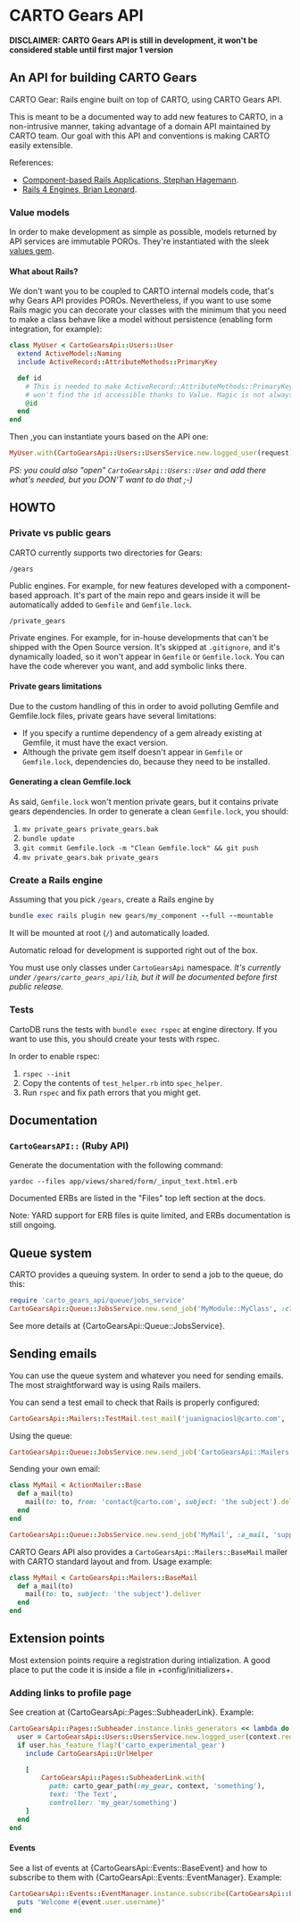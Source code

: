 CARTO Gears API
===============

**DISCLAIMER: CARTO Gears API is still in development, it won't be considered stable until first major 1 version**

## An API for building CARTO Gears

CARTO Gear: Rails engine built on top of CARTO, using CARTO Gears API.

This is meant to be a documented way to add new features to CARTO, in a non-intrusive manner,
taking advantage of a domain API maintained by CARTO team. Our goal with this API and conventions is making
CARTO easily extensible.

References:

- [Component-based Rails Applications, Stephan Hagemann](https://leanpub.com/cbra).
- [Rails 4 Engines, Brian Leonard](http://tech.taskrabbit.com/blog/2014/02/11/rails-4-engines/).

### Value models

In order to make development as simple as possible, models returned by API services are immutable POROs.
They're instantiated with the sleek [values gem](https://github.com/tcrayford/Values).

#### What about Rails?

We don't want you to be coupled to CARTO internal models code, that's why Gears API provides POROs.
Nevertheless, if you want to use some Rails magic you can decorate your classes with the minimum that you
need to make a class behave like a model without persistence (enabling form integration, for example):

```ruby
class MyUser < CartoGearsApi::Users::User
  extend ActiveModel::Naming
  include ActiveRecord::AttributeMethods::PrimaryKey

  def id
    # This is needed to make ActiveRecord::AttributeMethods::PrimaryKey work. Otherwise it
    # won't find the id accessible thanks to Value. Magic is not always compatible.
    @id
  end
end
```

Then ,you can instantiate yours based on the API one:

```ruby
MyUser.with(CartoGearsApi::Users::UsersService.new.logged_user(request).to_h)
```

_PS: you could also "open" `CartoGearsApi::Users::User` and add there what's needed, but you DON'T want to do that ;-)_

## HOWTO

### Private vs public gears

CARTO currently supports two directories for Gears:

`/gears`

Public engines. For example, for new features developed with a component-based approach.
It's part of the main repo and gears inside it will be automatically added to `Gemfile` and `Gemfile.lock`.

`/private_gears`

Private engines. For example, for in-house developments that can't be shipped with the Open Source version.
It's skipped at `.gitignore`, and it's dynamically loaded, so it won't appear in `Gemfile` or `Gemfile.lock`.
You can have the code wherever you want, and add symbolic links there.

#### Private gears limitations

Due to the custom handling of this in order to avoid polluting Gemfile and Gemfile.lock files, private gears
have several limitations:

- If you specify a runtime dependency of a gem already existing at Gemfile, it must have the exact version.
- Although the private gem itself doesn't appear in `Gemfile` or `Gemfile.lock`, dependencies do, because they need to
be installed.

#### Generating a clean Gemfile.lock

As said, `Gemfile.lock` won't mention private gears, but it contains private gears dependencies.
In order to generate a clean `Gemfile.lock`, you should:

1. `mv private_gears private_gears.bak`
2. `bundle update`
3. `git commit Gemfile.lock -m "Clean Gemfile.lock" && git push`
4. `mv private_gears.bak private_gears`

### Create a Rails engine

Assuming that you pick `/gears`, create a Rails engine by

```ruby
bundle exec rails plugin new gears/my_component --full --mountable
```

It will be mounted at root (`/`) and automatically loaded.

Automatic reload for development is supported right out of the box.

You must use only classes under `CartoGearsApi` namespace. _It's currently under `/gears/carto_gears_api/lib`,
but it will be documented before first public release._

### Tests

CartoDB runs the tests with `bundle exec rspec` at engine directory. If you want to use this, you should create
your tests with rspec.

In order to enable rspec:

1. `rspec --init`
2. Copy the contents of `test_helper.rb` into `spec_helper`.
3. Run `rspec` and fix path errors that you might get.

## Documentation

### `CartoGearsAPI::` (Ruby API)
Generate the documentation with the following command:

`yardoc --files app/views/shared/form/_input_text.html.erb`

Documented ERBs are listed in the "Files" top left section at the docs.

Note: YARD support for ERB files is quite limited, and ERBs documentation is still ongoing.

## Queue system

CARTO provides a queuing system. In order to send a job to the queue, do this:

```ruby
require 'carto_gears_api/queue/jobs_service'
CartoGearsApi::Queue::JobsService.new.send_job('MyModule::MyClass', :class_method, 'param1', 2)
```

See more details at {CartoGearsApi::Queue::JobsService}.

## Sending emails

You can use the queue system and whatever you need for sending emails. The most straightforward way is using
Rails mailers.

You can send a test email to check that Rails is properly configured:

```ruby
CartoGearsApi::Mailers::TestMail.test_mail('juanignaciosl@carto.com', 'juanignaciosl@carto.com', 'show!')
```

Using the queue:

```ruby
CartoGearsApi::Queue::JobsService.new.send_job('CartoGearsApi::Mailers::TestMail', :test_mail, from, to, subject)
```

Sending your own email:


```ruby
class MyMail < ActionMailer::Base
  def a_mail(to)
    mail(to: to, from: 'contact@carto.com', subject: 'the subject').deliver
  end
end

CartoGearsApi::Queue::JobsService.new.send_job('MyMail', :a_mail, 'support@carto.com')
```

CARTO Gears API also provides a `CartoGearsApi::Mailers::BaseMail` mailer with CARTO standard layout and from.
Usage example:

```ruby
class MyMail < CartoGearsApi::Mailers::BaseMail
  def a_mail(to)
    mail(to: to, subject: 'the subject').deliver
  end
end
```

## Extension points

Most extension points require a registration during intialization. A good
place to put the code it is inside a file in +config/initializers+.

### Adding links to profile page

See creation at {CartoGearsApi::Pages::SubheaderLink}.
Example:

```ruby
CartoGearsApi::Pages::Subheader.instance.links_generators << lambda do |context|
  user = CartoGearsApi::Users::UsersService.new.logged_user(context.request)
  if user.has_feature_flag?('carto_experimental_gear')
    include CartoGearsApi::UrlHelper

    [
        CartoGearsApi::Pages::SubheaderLink.with(
          path: carto_gear_path(:my_gear, context, 'something'),
          text: 'The Text',
          controller: 'my_gear/something')
    ]
  end
end
```

#### Events

See a list of events at {CartoGearsApi::Events::BaseEvent} and how to subscribe to them with
{CartoGearsApi::Events::EventManager}.
Example:

```ruby
CartoGearsApi::Events::EventManager.instance.subscribe(CartoGearsApi::Events::UserCreationEvent) do |event|
  puts "Welcome #{event.user.username}"
end
```
